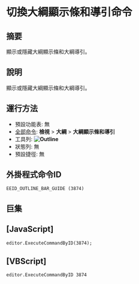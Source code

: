 # 切換大綱顯示條和導引命令

## 摘要

顯示或隱藏大綱顯示條和大綱導引。

## 說明

顯示或隱藏大綱顯示條和大綱導引。

## 運行方法

- 預設功能表: 無
- [全部命令](../tools/all_commands): **檢視** \> **大綱** \> **大綱顯示條和導引**
- 工具列: **![Outline](../../images/plugin_outline..png)**
- 狀態列: 無
- 預設捷徑: 無

## 外掛程式命令ID

```
EEID_OUTLINE_BAR_GUIDE (3874)
```

## 巨集

## \[JavaScript\]

```
editor.ExecuteCommandByID(3874);
```

## \[VBScript\]

```
editor.ExecuteCommandByID 3874
```
